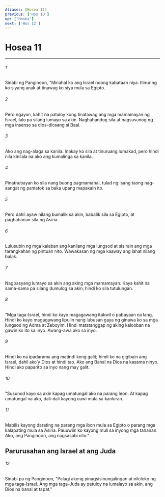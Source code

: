```yaml
---
Aliases: [Hosea 11]
previous: ['Hos 10']
up: ['Hosea']
next: ['Hos 12']
---
```

# Hosea 11

***






















###### 1 










Sinabi ng Panginoon, "Minahal ko ang Israel noong kabataan niya. Itinuring ko siyang anak at tinawag ko siya mula sa Egipto. 





















###### 2 










Pero ngayon, kahit na patuloy kong tinatawag ang mga mamamayan ng Israel, lalo pa silang lumayo sa akin. Naghahandog sila at nagsusunog ng mga insenso sa dios-diosang si Baal. 





















###### 3 










Ako ang nag-alaga sa kanila. Inakay ko sila at tinuruang lumakad, pero hindi nila kinilala na ako ang kumalinga sa kanila. 





















###### 4 










Pinatnubayan ko sila nang buong pagmamahal, tulad ng isang taong nag-aangat ng pamatok sa baka upang mapakain ito. 





















###### 5 










Pero dahil ayaw nilang bumalik sa akin, babalik sila sa Egipto, at paghaharian sila ng Asiria. 





















###### 6 










Lulusubin ng mga kalaban ang kanilang mga lungsod at sisirain ang mga tarangkahan ng pintuan nito. Wawakasan ng mga kaaway ang lahat nilang balak. 





















###### 7 










Nagpasyang lumayo sa akin ang aking mga mamamayan. Kaya kahit na sama-sama pa silang dumulog sa akin, hindi ko sila tutulungan. 





















###### 8 










"Mga taga-Israel, hindi ko kayo magagawang itakwil o pabayaan na lang. Hindi ko kayo magagawang lipulin nang lubusan gaya ng ginawa ko sa mga lungsod ng Adma at Zeboyim. Hindi matatanggap ng aking kalooban na gawin ko ito sa inyo. Awang-awa ako sa inyo. 





















###### 9 










Hindi ko na ipadarama ang matindi kong galit; hindi ko na gigibain ang Israel, dahil akoʼy Dios at hindi tao. Ako ang Banal na Dios na kasama ninyo. Hindi ako paparito sa inyo nang may galit. 





















###### 10 










"Susunod kayo sa akin kapag umatungal ako na parang leon. At kapag umatungal na ako, dali-dali kayong uuwi mula sa kanluran. 





















###### 11 










Mabilis kayong darating na parang mga ibon mula sa Egipto o parang mga kalapating mula sa Asiria. Pauuwiin ko kayong muli sa inyong mga tahanan. Ako, ang Panginoon, ang nagsasabi nito." 

## Parurusahan ang Israel at ang Juda 





















###### 12 










Sinabi pa ng Panginoon, "Palagi akong pinagsisinungalingan at niloloko ng mga taga-Israel. Ang mga taga-Juda ay patuloy na lumalayo sa akin, ang Dios na banal at tapat."
